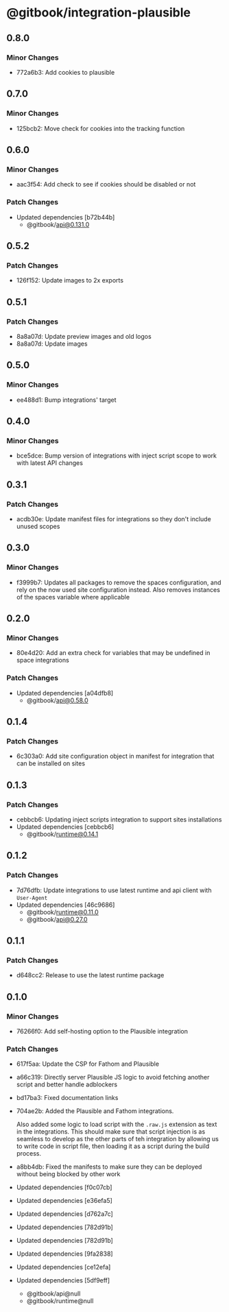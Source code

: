 # @gitbook/integration-plausible

## 0.8.0

### Minor Changes

- 772a6b3: Add cookies to plausible

## 0.7.0

### Minor Changes

- 125bcb2: Move check for cookies into the tracking function

## 0.6.0

### Minor Changes

- aac3f54: Add check to see if cookies should be disabled or not

### Patch Changes

- Updated dependencies [b72b44b]
    - @gitbook/api@0.131.0

## 0.5.2

### Patch Changes

- 126f152: Update images to 2x exports

## 0.5.1

### Patch Changes

- 8a8a07d: Update preview images and old logos
- 8a8a07d: Update images

## 0.5.0

### Minor Changes

- ee488d1: Bump integrations' target

## 0.4.0

### Minor Changes

- bce5dce: Bump version of integrations with inject script scope to work with latest API changes

## 0.3.1

### Patch Changes

- acdb30e: Update manifest files for integrations so they don't include unused scopes

## 0.3.0

### Minor Changes

- f3999b7: Updates all packages to remove the spaces configuration, and rely on the now used site configuration instead. Also removes instances of the spaces variable where applicable

## 0.2.0

### Minor Changes

- 80e4d20: Add an extra check for variables that may be undefined in space integrations

### Patch Changes

- Updated dependencies [a04dfb8]
    - @gitbook/api@0.58.0

## 0.1.4

### Patch Changes

- 6c303a0: Add site configuration object in manifest for integration that can be installed on sites

## 0.1.3

### Patch Changes

- cebbcb6: Updating inject scripts integration to support sites installations
- Updated dependencies [cebbcb6]
    - @gitbook/runtime@0.14.1

## 0.1.2

### Patch Changes

- 7d76dfb: Update integrations to use latest runtime and api client with `User-Agent`
- Updated dependencies [46c9686]
    - @gitbook/runtime@0.11.0
    - @gitbook/api@0.27.0

## 0.1.1

### Patch Changes

- d648cc2: Release to use the latest runtime package

## 0.1.0

### Minor Changes

- 76266f0: Add self-hosting option to the Plausible integration

### Patch Changes

- 617f5aa: Update the CSP for Fathom and Plausible
- a66c319: Directly server Plausible JS logic to avoid fetching another script and better handle adblockers
- bd17ba3: Fixed documentation links
- 704ae2b: Added the Plausible and Fathom integrations.

    Also added some logic to load script with the `.raw.js` extension as text in the integrations. This should make sure
    that script injection is as seamless to develop as the other parts of teh integration by allowing us to write code
    in script file, then loading it as a script during the build process.

- a8bb4db: Fixed the manifests to make sure they can be deployed without being blocked by other work
- Updated dependencies [f0c07cb]
- Updated dependencies [e36efa5]
- Updated dependencies [d762a7c]
- Updated dependencies [782d91b]
- Updated dependencies [782d91b]
- Updated dependencies [9fa2838]
- Updated dependencies [ce12efa]
- Updated dependencies [5df9eff]
    - @gitbook/api@null
    - @gitbook/runtime@null

